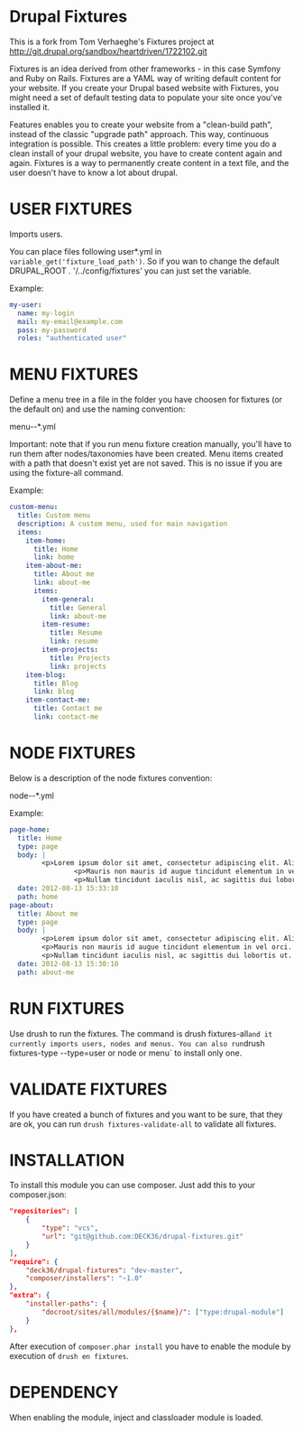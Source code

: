 Drupal Fixtures
======

This is a fork from Tom Verhaeghe's Fixtures project at http://git.drupal.org/sandbox/heartdriven/1722102.git

Fixtures is an idea derived from other frameworks - in this case Symfony and Ruby on Rails.  Fixtures are a YAML way of
writing default content for your website.  If you create your Drupal based website with Fixtures, you might need a set
of default testing data to populate your site once you've installed it.

Features enables you to create your website from a "clean-build path", instead of the classic "upgrade path" approach.
This way, continuous integration is possible.  This creates a little problem: every time you do a clean install of your
drupal website, you have to create content again and again.  Fixtures is a way to permanently create content in a text
file, and the user doesn't have to know a lot about drupal.

USER FIXTURES
=============
Imports users.

You can place files following user*.yml in `variable_get('fixture_load_path')`.
So if you wan to change the default DRUPAL_ROOT . '/../config/fixtures' you can just set the variable.

Example:

```yaml
my-user:
  name: my-login
  mail: my-email@example.com
  pass: my-password
  roles: "authenticated user"
```

MENU FIXTURES
=============
Define a menu tree in a file in the folder you have choosen for fixtures (or the default on) and use the naming
convention:

menu--*.yml

Important: note that if you run menu fixture creation manually, you'll have to run them after nodes/taxonomies have
been created.  Menu items created with a path that doesn't exist yet are not saved. This is no issue if you are using
 the fixture-all command.

Example:
```yaml
custom-menu:
  title: Custom menu
  description: A custom menu, used for main navigation
  items:
    item-home:
      title: Home
      link: home
    item-about-me:
      title: About me
      link: about-me
      items:
        item-general:
          title: General
          link: about-me
        item-resume:
          title: Resume
          link: resume
        item-projects:
          title: Projects
          link: projects
    item-blog:
      title: Blog
      link: blog
    item-contact-me:
      title: Contact me
      link: contact-me
```

NODE FIXTURES
=============
Below is a description of the node fixtures convention:

node--*.yml

Example:

```yaml
page-home:
  title: Home
  type: page
  body: |
        <p>Lorem ipsum dolor sit amet, consectetur adipiscing elit. Aliquam cursus diam nec eros aliquam eget auctor tortor pharetra. Fusce sagittis felis a nulla mattis vitae pellentesque lectus consectetur. Lorem ipsum dolor sit amet, consectetur adipiscing elit. Ut id dui arcu, vitae feugiat purus. Etiam interdum fermentum purus, hendrerit sodales risus suscipit interdum. Donec facilisis condimentum molestie. Ut nec mi vitae est scelerisque dapibus. Aenean quis purus neque, non placerat lectus. Aliquam erat volutpat. Phasellus vehicula bibendum metus eget sodales. Sed porta velit eu massa condimentum et vestibulum dui posuere. Ut lacus est, tempor ut lobortis nec, laoreet semper est. Donec hendrerit nulla sit amet mauris sollicitudin euismod.</p>
                <p>Mauris non mauris id augue tincidunt elementum in vel orci. Curabitur varius enim id odio tempus eget interdum neque aliquet. Fusce eleifend, magna eu ultrices rhoncus, diam nunc rutrum libero, vel interdum erat risus congue turpis. Etiam sed porttitor arcu. Nulla in ipsum in tellus lobortis imperdiet. Nunc venenatis lacinia erat, nec consequat libero placerat nec. Fusce tincidunt varius mattis.</p>
                <p>Nullam tincidunt iaculis nisl, ac sagittis dui lobortis ut. Nunc sed adipiscing massa. Etiam facilisis, turpis id congue blandit, velit nulla aliquam justo, et euismod odio tellus vitae augue. Ut ultrices porttitor imperdiet. Curabitur et lorem et lacus pharetra placerat ut sit amet eros. In luctus mollis nunc in ultrices. Nullam tincidunt arcu id diam commodo eget lobortis felis porttitor. Fusce fringilla ultricies dolor sit amet imperdiet. Proin imperdiet hendrerit pellentesque. Mauris fermentum placerat mi, non laoreet nibh tristique quis. Donec elit enim, tincidunt non gravida sed, porta sit amet ante. Aenean nec magna eu leo ullamcorper elementum volutpat nec orci. Cras ac condimentum ipsum. Nunc ornare hendrerit tellus.</p>
  date: 2012-08-13 15:33:10
  path: home
page-about:
  title: About me
  type: page
  body: |
        <p>Lorem ipsum dolor sit amet, consectetur adipiscing elit. Aliquam cursus diam nec eros aliquam eget auctor tortor pharetra. Fusce sagittis felis a nulla mattis vitae pellentesque lectus consectetur. Lorem ipsum dolor sit amet, consectetur adipiscing elit. Ut id dui arcu, vitae feugiat purus. Etiam interdum fermentum purus, hendrerit sodales risus suscipit interdum. Donec facilisis condimentum molestie. Ut nec mi vitae est scelerisque dapibus. Aenean quis purus neque, non placerat lectus. Aliquam erat volutpat. Phasellus vehicula bibendum metus eget sodales. Sed porta velit eu massa condimentum et vestibulum dui posuere. Ut lacus est, tempor ut lobortis nec, laoreet semper est. Donec hendrerit nulla sit amet mauris sollicitudin euismod.</p>
        <p>Mauris non mauris id augue tincidunt elementum in vel orci. Curabitur varius enim id odio tempus eget interdum neque aliquet. Fusce eleifend, magna eu ultrices rhoncus, diam nunc rutrum libero, vel interdum erat risus congue turpis. Etiam sed porttitor arcu. Nulla in ipsum in tellus lobortis imperdiet. Nunc venenatis lacinia erat, nec consequat libero placerat nec. Fusce tincidunt varius mattis.</p>
        <p>Nullam tincidunt iaculis nisl, ac sagittis dui lobortis ut. Nunc sed adipiscing massa. Etiam facilisis, turpis id congue blandit, velit nulla aliquam justo, et euismod odio tellus vitae augue. Ut ultrices porttitor imperdiet. Curabitur et lorem et lacus pharetra placerat ut sit amet eros. In luctus mollis nunc in ultrices. Nullam tincidunt arcu id diam commodo eget lobortis felis porttitor. Fusce fringilla ultricies dolor sit amet imperdiet. Proin imperdiet hendrerit pellentesque. Mauris fermentum placerat mi, non laoreet nibh tristique quis. Donec elit enim, tincidunt non gravida sed, porta sit amet ante. Aenean nec magna eu leo ullamcorper elementum volutpat nec orci. Cras ac condimentum ipsum. Nunc ornare hendrerit tellus.</p>
  date: 2012-08-13 15:30:10
  path: about-me
```

RUN FIXTURES
============
Use drush to run the fixtures.  The command is drush fixtures-all` and it currently imports users, nodes and menus.
You can also run `drush fixtures-type --type=user or node or menu` to install only one.

VALIDATE FIXTURES
=================
If you have created a bunch of fixtures and you want to be sure, that they are ok,
you can run `drush fixtures-validate-all` to validate all fixtures.

INSTALLATION
============
To install this module you can use composer. Just add this to your composer.json:

```json
"repositories": [
    {
        "type": "vcs",
        "url": "git@github.com:DECK36/drupal-fixtures.git"
    }
],
"require": {
    "deck36/drupal-fixtures": "dev-master",
    "composer/installers": "~1.0"
},
"extra": {
    "installer-paths": {
        "docroot/sites/all/modules/{$name}/": ["type:drupal-module"]
    }
},
```

After execution of `composer.phar install` you have to enable the module by execution of `drush en fixtures`.

DEPENDENCY
==========
When enabling the module, inject and classloader module is loaded.